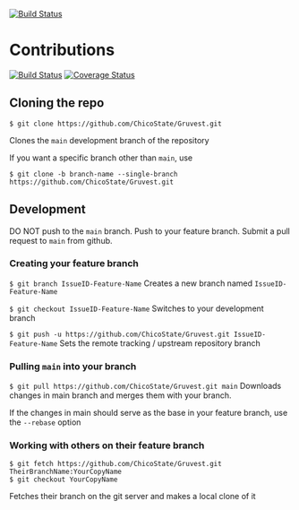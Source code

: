 [![Build Status](https://travis-ci.com/ChicoState/Gruvest.svg?branch=charts)](https://travis-ci.com/ChicoState/Gruvest)
# Contributions

[![Build Status](https://travis-ci.com/ChicoState/Gruvest.svg?branch=main)](https://travis-ci.com/ChicoState/Gruvest)
[![Coverage Status](https://coveralls.io/repos/github/blueweaver/Gruvest/badge.svg?branch=Django)](https://coveralls.io/github/blueweaver/Gruvest?branch=Django)

## Cloning the repo

```
$ git clone https://github.com/ChicoState/Gruvest.git
```
Clones the `main` development branch of the repository

If you want a specific branch other than `main`, use
```
$ git clone -b branch-name --single-branch https://github.com/ChicoState/Gruvest.git
```


## Development

DO NOT push to the `main` branch. Push to your feature branch. Submit a pull request to `main` from github.

### Creating your feature branch

```$ git branch IssueID-Feature-Name```
Creates a new branch named `IssueID-Feature-Name`


```$ git checkout IssueID-Feature-Name```
Switches to your development branch


```$ git push -u https://github.com/ChicoState/Gruvest.git IssueID-Feature-Name```
Sets the remote tracking / upstream repository branch

### Pulling ```main``` into your branch

```$ git pull https://github.com/ChicoState/Gruvest.git main```
Downloads changes in main branch and merges them with your branch.

If the changes in main should serve as the base in your feature branch, use the `--rebase` option

### Working with others on their feature branch

```
$ git fetch https://github.com/ChicoState/Gruvest.git TheirBranchName:YourCopyName
$ git checkout YourCopyName
```
Fetches their branch on the git server and makes a local clone of it
